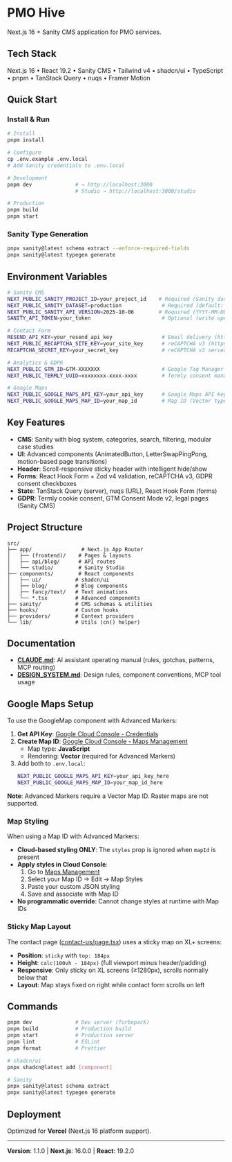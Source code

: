 # PMO Hive

Next.js 16 + Sanity CMS application for PMO services.

## Tech Stack

Next.js 16 • React 19.2 • Sanity CMS • Tailwind v4 • shadcn/ui • TypeScript • pnpm • TanStack Query • nuqs • Framer Motion

## Quick Start

### Install & Run

```bash
# Install
pnpm install

# Configure
cp .env.example .env.local
# Add Sanity credentials to .env.local

# Development
pnpm dev              # → http://localhost:3000
                      # Studio → http://localhost:3000/studio

# Production
pnpm build
pnpm start
```

### Sanity Type Generation

```bash
pnpx sanity@latest schema extract --enforce-required-fields
pnpx sanity@latest typegen generate
```

## Environment Variables

```bash
# Sanity CMS
NEXT_PUBLIC_SANITY_PROJECT_ID=your_project_id    # Required (Sanity dashboard)
NEXT_PUBLIC_SANITY_DATASET=production             # Required (default: production)
NEXT_PUBLIC_SANITY_API_VERSION=2025-10-06        # Required (YYYY-MM-DD format)
SANITY_API_TOKEN=your_token                       # Optional (write operations)

# Contact Form
RESEND_API_KEY=your_resend_api_key                # Email delivery (https://resend.com)
NEXT_PUBLIC_RECAPTCHA_SITE_KEY=your_site_key      # reCAPTCHA v3 (https://google.com/recaptcha)
RECAPTCHA_SECRET_KEY=your_secret_key              # reCAPTCHA v3 server-side

# Analytics & GDPR
NEXT_PUBLIC_GTM_ID=GTM-XXXXXXX                    # Google Tag Manager
NEXT_PUBLIC_TERMLY_UUID=xxxxxxxx-xxxx-xxxx        # Termly consent management

# Google Maps
NEXT_PUBLIC_GOOGLE_MAPS_API_KEY=your_api_key      # Google Maps API key
NEXT_PUBLIC_GOOGLE_MAPS_MAP_ID=your_map_id        # Map ID (Vector type, required for Advanced Markers)
```

## Key Features

- **CMS**: Sanity with blog system, categories, search, filtering, modular case studies
- **UI**: Advanced components (AnimatedButton, LetterSwapPingPong, motion-based page transitions)
- **Header**: Scroll-responsive sticky header with intelligent hide/show
- **Forms**: React Hook Form + Zod v4 validation, reCAPTCHA v3, GDPR consent checkboxes
- **State**: TanStack Query (server), nuqs (URL), React Hook Form (forms)
- **GDPR**: Termly cookie consent, GTM Consent Mode v2, legal pages (Sanity CMS)

## Project Structure

```
src/
├── app/                # Next.js App Router
│   ├── (frontend)/    # Pages & layouts
│   ├── api/blog/      # API routes
│   └── studio/        # Sanity Studio
├── components/        # React components
│   ├── ui/           # shadcn/ui
│   ├── blog/         # Blog components
│   ├── fancy/text/   # Text animations
│   └── *.tsx         # Advanced components
├── sanity/           # CMS schemas & utilities
├── hooks/            # Custom hooks
├── providers/        # Context providers
└── lib/              # Utils (cn() helper)
```

## Documentation

- **[CLAUDE.md](CLAUDE.md)**: AI assistant operating manual (rules, gotchas, patterns, MCP routing)
- **[DESIGN_SYSTEM.md](DESIGN_SYSTEM.md)**: Design rules, component conventions, MCP tool usage

## Google Maps Setup

To use the GoogleMap component with Advanced Markers:

1. **Get API Key**: [Google Cloud Console - Credentials](https://console.cloud.google.com/google/maps-apis/credentials)
2. **Create Map ID**: [Google Cloud Console - Maps Management](https://console.cloud.google.com/google/maps-apis/studio/maps)
   - Map type: **JavaScript**
   - Rendering: **Vector** (required for Advanced Markers)
3. Add both to `.env.local`:
   ```bash
   NEXT_PUBLIC_GOOGLE_MAPS_API_KEY=your_api_key_here
   NEXT_PUBLIC_GOOGLE_MAPS_MAP_ID=your_map_id_here
   ```

**Note**: Advanced Markers require a Vector Map ID. Raster maps are not supported.

### Map Styling

When using a Map ID with Advanced Markers:

- **Cloud-based styling ONLY**: The `styles` prop is ignored when `mapId` is present
- **Apply styles in Cloud Console**:
  1. Go to [Maps Management](https://console.cloud.google.com/google/maps-apis/studio/maps)
  2. Select your Map ID → Edit → Map Styles
  3. Paste your custom JSON styling
  4. Save and associate with Map ID
- **No programmatic override**: Cannot change styles at runtime with Map IDs

### Sticky Map Layout

The contact page ([contact-us/page.tsx](<src/app/(frontend)/contact-us/page.tsx>)) uses a sticky map on XL+ screens:

- **Position**: `sticky` with `top: 184px`
- **Height**: `calc(100vh - 184px)` (full viewport minus header/padding)
- **Responsive**: Only sticky on XL screens (≥1280px), scrolls normally below that
- **Layout**: Map stays fixed on right while contact form scrolls on left

## Commands

```bash
pnpm dev              # Dev server (Turbopack)
pnpm build            # Production build
pnpm start            # Production server
pnpm lint             # ESLint
pnpm format           # Prettier

# shadcn/ui
pnpx shadcn@latest add [component]

# Sanity
pnpx sanity@latest schema extract
pnpx sanity@latest typegen generate
```

## Deployment

Optimized for **Vercel** (Next.js 16 platform support).

---

**Version**: 1.1.0 | **Next.js**: 16.0.0 | **React**: 19.2.0
